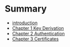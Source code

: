 # Summary

* [introduction](README.md)
* [Chapter 1 Key Derivation](chapters/key_derivation.md)
* [Chapter 2 Authentication](authentication.md)
* [Chapter 3 Certificates](certificats.md)

